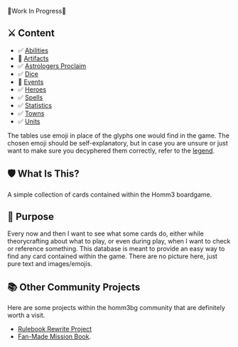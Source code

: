 🚧Work In Progress🚧

## ⚔️ Content
- ✅ [Abilities](abilities.md)
- 🚧 [Artifacts](artifacts.md)
- ✅ [Astrologers Proclaim](astrologers_proclaim.md)
- ✅ [Dice](dice.md)
- 🚧 [Events](events.md)
- ✅ [Heroes](heroes.md)
- ✅ [Spells](spells.md)
- ✅ [Statistics](statistics.md)
- ✅ [Towns](towns.md)
- ✅ [Units](units.md)

The tables use emoji in place of the glyphs one would find in the game. The chosen emoji should be self-explanatory, but in case you are unsure or just want to make sure you decyphered them correctly, refer to the [legend](legend.md).

## 🛡️ What Is This?
A simple collection of cards contained within the Homm3 boardgame.

## 📖 Purpose
Every now and then I want to see what some cards do, either while theorycrafting about what to play, or even during play, when I want to check or reference something. This database is meant to provide an easy way to find any card contained within the game. There are no picture here, just pure text and images/emojis.

## 📚 Other Community Projects
Here are some projects within the homm3bg community that are definitely worth a visit.

- [Rulebook Rewrite Project](https://github.com/Heegu-sama/Homm3BG)
- [Fan-Made Mission Book](https://github.com/qwrtln/Homm3BG-mission-book).
